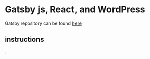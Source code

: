 # Gatsby js, React, and WordPress

Gatsby repository can be found [here](https://github.com/hckia/gatsbyjswptutorial-front)


## instructions

.

